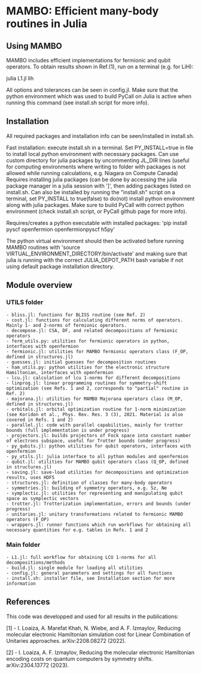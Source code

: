 # MAMBO: Efficient many-body routines in Julia

## Using MAMBO
MAMBO includes efficient implementations for fermionic and qubit operators. To obtain results shown in Ref.(1), run on a terminal (e.g. for LiH):

julia L1.jl lih

All options and tolerances can be seen in config.jl. Make sure that the python environment which was used to build PyCall on Julia is active when running this command (see install.sh script for more info).

## Installation
All required packages and installation info can be seen/installed in install.sh.

Fast installation: execute install.sh in a terminal. Set PY_INSTALL=true in file to install local python environment with necessary packages. Can use custom directory for julia packages by uncommenting JL_DIR lines (useful for computing environments where writing to folder with packages is not allowed while running calculations, e.g. Niagara on Compute Canada)
Requires installing julia packages (can be done by accessing the julia package manager in a julia session with ']', then adding packages listed on install.sh. Can also be installed by running the "install.sh" script on a terminal, set PY_INSTALL to true(false) to do(not) install python environment along with julia packages. Make sure to build PyCall with correct python environment (check install.sh script, or PyCall github page for more info).

Requires/creates a python executable with installed packages:
'pip install pyscf openfermion openfermionpyscf h5py'

The python virtual environment should then be activated before running MAMBO routines with
'source VIRTUAL_ENVIRONMENT_DIRECTORY/bin/activate'
and making sure that julia is running with the correct JULIA_DEPOT_PATH bash variable if not using default package installation directory.

## Module overview

### UTILS folder
	- bliss.jl: functions for BLISS routine (see Ref. 2)
	- cost.jl: functions for calculating different norms of operators. Mainly 1- and 2-norms of fermionic operators.
	- decompose.jl: CSA, DF, and related decompositions of fermionic operators
	- ferm_utils.py: utilities for fermionic operators in python, interfaces with openfermion
	- fermionic.jl: utilities for MAMBO fermionic operators class (F_OP, defined in structures.jl)
	- guesses.jl: initial guesses for decomposition routines
	- ham_utils.py: python utilities for the electronic structure Hamiltonian, interfaces with openfermion
	- lcu.jl: calculation of lcu 1-norms for different decompositions
	- linprog.jl: linear programming routines for symmetry-shift optimization (see Refs. 1 and 2, corresponds to "partial" routine in Ref. 2)
	- majorana.jl: utilities for MAMBO Majorana operators class (M_OP, defined in structures.jl)
	- orbitals.jl: orbital optimization routine for 1-norm minimization (see Koridon et al., Phys. Rev. Res. 3 (3), 2021. Material is also covered in Refs. 1 and 2)
	- parallel.jl: code with parallel capabilities, mainly for trotter bounds (full implementation is under progress)
	- projectors.jl: builds projectors of Fock space into constant number of electrons subspace, useful for Trotter bounds (under progress)
	- py_qubits.jl: python utilities for qubit operators, interfaces with openfermion
	- py_utils.jl: julia interface to all python modules and openfermion
	- qubit.jl: utilities for MAMBO qubit operators class (Q_OP, defined in structures.jl)
	- saving.jl: save-load utilities for decompositions and optimization results, uses HDF5
	- structures.jl: definition of classes for many-body operators
	- symmetries.jl: building of symmetry operators, e.g. Sz, Ne
	- symplectic.jl: utilities for representing and manipulating qubit space as symplectic vectors
	- trotter.jl: Trotterization implementation, errors and bounds (under progress)
	- unitaries.jl: unitary transformations related to fermionic MAMBO operators (F_OP)
	- wrappers.jl: runner functions which run workflows for obtaining all necessary quantities for e.g. tables in Refs. 1 and 2

### Main folder
	- L1.jl: full workflow for obtaining LCU 1-norms for all decompositions/methods
	- build.jl: single module for loading all utilities
	- config.jl: general parameters and settings for all functions
	- install.sh: installer file, see Installation section for more information


## References
This code was developped and used for all results in the publications:

[1] - I. Loaiza, A. Marefat Khah, N. Wiebe, and A. F. Izmaylov, Reducing molecular electronic Hamiltonian simulation cost for Linear Combination of Unitaries approaches. arXiv:2208.08272 (2022).

[2] - I. Loaiza, A. F. Izmaylov, Reducing the molecular electronic Hamiltonian encoding costs on quantum computers by symmetry shifts. arXiv:2304.13772 (2023).
